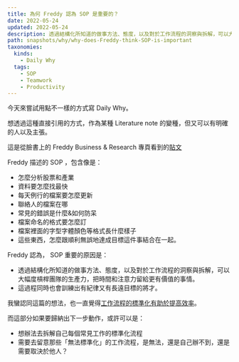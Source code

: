 ```yaml
---
title: 為何 Freddy 認為 SOP 是重要的？
date: 2022-05-24
updated: 2022-05-24
description: 透過結構化所知道的做事方法、態度，以及對於工作流程的洞察與拆解，可以大幅度槓桿團隊的生產力，把時間和注意力留給更有價值的事情。
path: snapshots/why/why-does-Freddy-think-SOP-is-important
taxonomies:
  kinds: 
    - Daily Why
  tags: 
    - SOP
    - Teamwork
    - Productivity
---
```


今天來嘗試用點不一樣的方式寫 Daily Why。

想透過這種直接引用的方式，作為某種 Literature note 的變種，但又可以有明確的人以及主張。

這是從臉書上的 Freddy Business & Research 專頁看到的[貼文](https://www.facebook.com/FreddyBizAndRsch/posts/5171343149580803)

Freddy 描述的 SOP ，包含像是：
- 怎麼分析股票和產業
- 資料要怎麼找最快
- 每天例行的檔案要怎麼更新
- 聯絡人的檔案在哪
- 常見的錯誤是什麼&如何防呆
- 檔案命名的格式要怎麼訂
- 檔案裡面的字型字體顏色等格式長什麼樣子
- 這些東西，怎麼跟順利無誤地達成目標這件事結合在一起。

Freddy 認為， SOP 重要的原因是：
- 透過結構化所知道的做事方法、態度，以及對於工作流程的洞察與拆解，可以大幅度槓桿團隊的生產力，把時間和注意力留給更有價值的事情。
- 這過程同時也會訓練出有紀律又有長遠目標的將才。

我蠻認同這篇的想法，也一直覺得[工作流程的標準化有助於提高效率](@/blog/evergreen-standardized-workflows-help-improve-efficiency.md)。

而這部分如果要歸納出下一步動作，或許可以是：
- 想辦法去拆解自己每個常見工作的標準化流程
- 需要去留意那些「無法標準化」的工作流程，是無法，還是自己辦不到，還是需要取決於他人？ 


